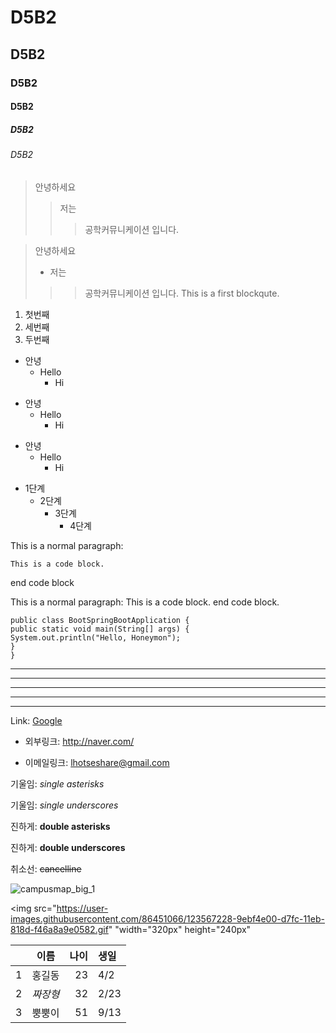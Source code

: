 # D5B2
## D5B2
### D5B2
#### D5B2
##### D5B2
###### D5B2


> 안녕하세요
>> 저는
>>> 공학커뮤니케이션 입니다.


> 안녕하세요
> + 저는
>>> 공학커뮤니케이션 입니다.
>>> This is a first blockqute.


1) 첫번째
3) 세번째
2) 두번째


+ 안녕
    + Hello
        + Hi

* 안녕
    * Hello
        * Hi

- 안녕
    - Hello
        - Hi


* 1단계
    - 2단계
        + 3단계
            + 4단계


This is a normal paragraph:

    This is a code block.
  
end code block


This is a normal paragraph:
    This is a code block.
end code block.


```
public class BootSpringBootApplication {
public static void main(String[] args) {
System.out.println("Hello, Honeymon");
}
}
```


* * *
***
*****
- - -
---------------------------------------


Link: [Google][googlelink]

[googlelink]:https://google.com "Go google"


* 외부링크: <http://naver.com/>

* 이메일링크: <lhotseshare@gmail.com>


기울임: *single asterisks*

기울임: _single underscores_

진하게: **double asterisks**

진하게: __double underscores__

취소선: ~~cancelline~~


![campusmap_big_1](https://user-images.githubusercontent.com/86451066/123567228-9ebf4e00-d7fc-11eb-818d-f46a8a9e0582.gif)

<img src="https://user-images.githubusercontent.com/86451066/123567228-9ebf4e00-d7fc-11eb-818d-f46a8a9e0582.gif" "width="320px" height="240px"


| | 이름 | 나이 | 생일 |
| :-: | :-: | -: | :- |
| 1 | 홍길동 | 23 | 4/2 |
| 2 | *짜장형* | 32 | 2/23|
| 3 | 뿡뿡이 | 51 | 9/13 |
